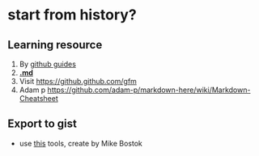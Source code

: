 # start from history?

## Learning resource
1. By [github guides](https://guides.github.com/features/mastering-markdown/#GitHub-flavored-markdown)
1. [**.md**](https://github.com/tocausan/mastering-markdown)
1. Visit https://github.github.com/gfm
1. Adam p https://github.com/adam-p/markdown-here/wiki/Markdown-Cheatsheet

## Export to gist
  - use [this](https://github.com/mbostock/gistup) tools, create by Mike Bostok
